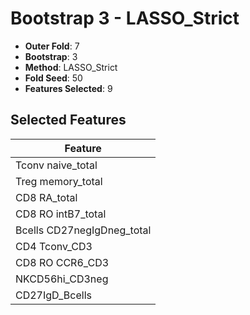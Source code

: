 # Bootstrap 3 - LASSO_Strict

- **Outer Fold**: 7
- **Bootstrap**: 3
- **Method**: LASSO_Strict
- **Fold Seed**: 50
- **Features Selected**: 9

## Selected Features

| Feature |
|---------|
| Tconv naive_total |
| Treg memory_total |
| CD8 RA_total |
| CD8 RO intB7_total |
| Bcells CD27negIgDneg_total |
| CD4 Tconv_CD3 |
| CD8 RO CCR6_CD3 |
| NKCD56hi_CD3neg |
| CD27IgD_Bcells |
